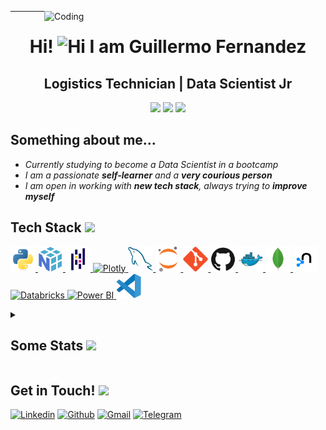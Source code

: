 <!-- Image -->
<picture> <img alt="Coding" src="https://user-images.githubusercontent.com/110403753/196526729-72e5196b-7b20-4d63-8c9e-ce78010e159a.gif" align="right" style="width:450px;heigth:450px;"> </picture>

***
<!-- Greeting -->
<h1 align="center"> 
Hi! 
<picture> <img alt="Hi" src="https://user-images.githubusercontent.com/110403753/198710450-57a3dcf1-8124-400d-9b8f-81a3ad993ec7.gif" width="30px"> </picture>
I am Guillermo Fernandez
</h1>

<!-- Profession and Badges -->
<h2 align="center">
Logistics Technician | Data Scientist Jr
</h2>

<p align="center">
  <picture> <img src="https://img.shields.io/badge/Age-35-brightgreen?style=flat"> </picture>
  <picture> <img src="https://img.shields.io/badge/Lives-Argentina-brightgreen?style=flat"> </picture>
  <picture> <img src="https://img.shields.io/badge/Languages-Spanish%20%26%20English-brightgreen?style=flat"> </picture>
</p>

<h2>
Something about me...
</h2> 

* *Currently studying to become a Data Scientist in a bootcamp*  
* *I am a passionate **self-learner** and a **very courious person***
* *I am open in working with **new tech stack**, always trying to **improve myself***  

<!-- Links of each tool -->
<h2>
Tech Stack
<picture> <img src = "https://i.giphy.com/media/QssGEmpkyEOhBCb7e1/giphy.webp" width="40px"> </picture>
</h2>

<a href="https://www.python.org" target="Python"> <img alt="Python" src="https://raw.githubusercontent.com/devicons/devicon/master/icons/python/python-original.svg" alt="python" style="width:40px;height:40px;"> </a> 
<a href="https://numpy.org/" target="Numpy"> <img alt="Numpy" src="https://github.com/devicons/devicon/blob/master/icons/numpy/numpy-original.svg" alt="Numpy" style="width:40px;height:40px;"> </a>
<a href="https://pandas.pydata.org/" target="Pandas"> <img alt="Pandas" src="https://github.com/devicons/devicon/blob/master/icons/pandas/pandas-original.svg" alt="Pandas" style="width:40px;height:40px;"> </a>
<a href="https://plotly.com/" target="Plotly"> <img alt="Plotly" src="https://img.shields.io/badge/Plotly-239120?style=for-the-badge&logo=plotly&logoColor=white"> </a>
<a href="https://www.mysql.com/" target="MySQL"> <img alt="MySQL" src="https://github.com/devicons/devicon/blob/master/icons/mysql/mysql-original.svg" alt="MySQL" style="width:40px;height:40px;"> </a>
<a href="https://jupyter.org/" target="Jupyter"> <img alt="Jupyter" src="https://github.com/devicons/devicon/blob/master/icons/jupyter/jupyter-original.svg" alt="Jupyter" style="width:40px;height:40px;"> </a>
<a href="https://git-scm.com/" target="Git"> <img alt="git" src="https://github.com/devicons/devicon/blob/master/icons/git/git-original.svg" alt="git" style="width:40px;height:40px;"> </a>
<a href="https://github.com/" target="Github"> <img alt="github" src="https://github.com/devicons/devicon/blob/master/icons/github/github-original.svg" alt="github" style="width:40px;height:40px;"> </a>
<a href="https://www.docker.com" target="Docker"> <img alt="Docker" src="https://github.com/devicons/devicon/blob/master/icons/docker/docker-original.svg" alt="docker" style="width:40px;height:40px;"> </a> 
<a href="https://www.mongodb.com" target="MongoDB"> <img alt="MongoDB" src="https://github.com/devicons/devicon/blob/master/icons/mongodb/mongodb-original.svg" alt="mongoDB" style="width:40px;height:40px;"> </a>
<a href="https://neo4j.com" target="Neo4j"> <img alt="Neo4j" src="https://github.com/devicons/devicon/blob/master/icons/neo4j/neo4j-original.svg" alt="neo4j" style="width:40px;height:40px;"> </a>
<a href="https://www.databricks.com" target="Databricks"> <img alt="Databricks" src="https://img.shields.io/badge/Databricks-FF3621?style=for-the-badge&logo=databricks&logoColor=white"> </a>
<a href="https://powerbi.microsoft.com" target="Power BI"> <img alt="Power BI" src="https://img.shields.io/badge/PowerBI-yellow?style=for-the-badge&logo=powerbi&logoColor=white"> </a>
<a href="https://code.visualstudio.com/" target="Visual Studio Code"> <img alt="VSC" src="https://github.com/devicons/devicon/blob/master/icons/vscode/vscode-original.svg" alt="VSC" style="width:40px;height:40px;"> </a>

<!-- User stats -->
<details> <summary> <h2> 
Some Stats 
<picture> <img src = "https://user-images.githubusercontent.com/110403753/198710768-f6ec7333-b113-4b7a-8b31-df53ef0abe6d.gif" width="40px"> </picture>
</h2> </summary> 

<img Title="Github Stats" alt="Github Stats" src="https://github-readme-stats.vercel.app/api?username=fernandezguille&show_icons=true&count_private=true&theme=tokyonight" style="height:200px;">
<!<img Title="Most used Languages" alt="Most used Languages" src="https://github-readme-stats.vercel.app/api/top-langs/?username=fernandezguille" style="height:200px;">
<img Title="Typing Speed" alt="Typing Speed" src="https://www.ratatype.com/certificates/en/es/0/4/2/4966042.webp?1667340237" style="height:200px;"> 
</details>


<!-- Contact info -->
<h2>
Get in Touch!
<picture> <img src = "https://media.giphy.com/media/6wcBC9tsubD5jrDL6g/giphy.gif" width="80px"> </picture>
</h2>

<a href="www.linkedin.com/in/fernandezguillermo"> <img alt="Linkedin" title="Connect with me" src="https://img.shields.io/badge/Linkedin-0077B5?style=flat&logo=linkedin&logoColor=white"></a>
<a href="https://github.com/Fernandezguille"><img alt="Github" title="my Github" src="https://img.shields.io/badge/GitHub-100000?style=flat&logo=github&logoColor=white"></a>
<a href="mailto:fernandez.caruso.g@gmail.com"><img alt="Gmail" title="email me" src="https://img.shields.io/badge/Gmail-D14836?style=flat&logo=gmail&logoColor=white"></a>
<a href="https://t.me/guilleyeuge"><img alt="Telegram" title="message me on Telegram" src="https://img.shields.io/badge/Telegram-2CA5E0?style=flat&logo=telegram&logoColor=white"></a>
